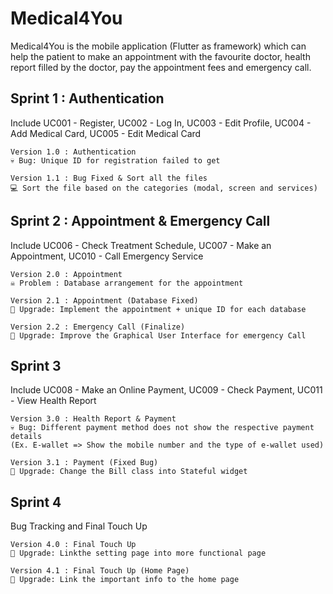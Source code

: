 # Medical4You
Medical4You is the mobile application (Flutter as framework) which can help the patient to make an appointment with the favourite doctor, health report filled by the doctor, pay the appointment fees and emergency call.

## Sprint 1 : Authentication
Include UC001 - Register, UC002 - Log In, UC003 - Edit Profile, UC004 - Add Medical Card, UC005 - Edit Medical Card
```
Version 1.0 : Authentication
💀 Bug: Unique ID for registration failed to get

Version 1.1 : Bug Fixed & Sort all the files
💻 Sort the file based on the categories (modal, screen and services)

```

## Sprint 2 : Appointment & Emergency Call
Include UC006 - Check Treatment Schedule, UC007 - Make an Appointment, UC010 - Call Emergency Service
```
Version 2.0 : Appointment 
☠️ Problem : Database arrangement for the appointment 

Version 2.1 : Appointment (Database Fixed)
🦾 Upgrade: Implement the appointment + unique ID for each database

Version 2.2 : Emergency Call (Finalize)
🦾 Upgrade: Improve the Graphical User Interface for emergency Call

```
## Sprint 3
Include UC008 - Make an Online Payment, UC009 - Check Payment, UC011 - View Health Report
```
Version 3.0 : Health Report & Payment 
💀 Bug: Different payment method does not show the respective payment details
(Ex. E-wallet => Show the mobile number and the type of e-wallet used)

Version 3.1 : Payment (Fixed Bug)
🦾 Upgrade: Change the Bill class into Stateful widget

```

## Sprint 4
Bug Tracking and Final Touch Up
```
Version 4.0 : Final Touch Up
🦾 Upgrade: Linkthe setting page into more functional page 

Version 4.1 : Final Touch Up (Home Page)
🦾 Upgrade: Link the important info to the home page

```

